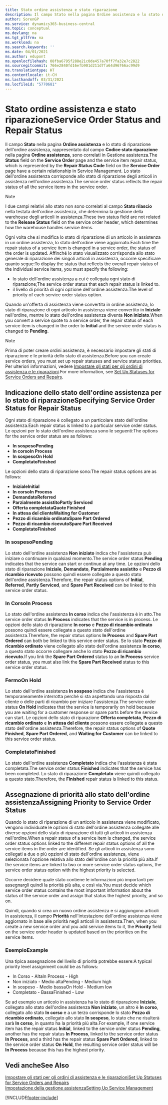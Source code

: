 ```yaml
---
title: Stato ordine assistenza e stato riparazione
description: Il campo Stato nella pagina Ordine assistenza e lo stato di riparazione dell'ordine assistenza, rappresentato dal campo Codice stato riparazione nella pagina Ordine assistenza, sono correlati in Gestione assistenza. Lo stato dell'ordine assistenza corrisponde allo stato di riparazione degli articoli in assistenza nell'ordine assistenza.
author: SorenGP
ms.service: dynamics365-business-central
ms.topic: conceptual
ms.devlang: na
ms.tgt_pltfrm: na
ms.workload: na
ms.search.keywords: ''
ms.date: 04/01/2021
ms.author: edupont
ms.openlocfilehash: 08fba6795f288e21c0de457a70ff7fa32e7c2822
ms.sourcegitcommit: 766e2840fd16efb901d211d7fa64d96766ac99d9
ms.translationtype: HT
ms.contentlocale: it-CH
ms.lasthandoff: 03/31/2021
ms.locfileid: "5770681"
---
```

# <a name="service-order-status-and-repair-status"></a><span data-ttu-id="44f06-104">Stato ordine assistenza e stato riparazione</span><span class="sxs-lookup"><span data-stu-id="44f06-104">Service Order Status and Repair Status</span></span>

<span data-ttu-id="44f06-105">Il campo **Stato** nella pagina **Ordine assistenza** e lo stato di riparazione dell'ordine assistenza, rappresentato dal campo **Codice stato riparazione** nella pagina **Ordine assistenza**, sono correlati in Gestione assistenza.</span><span class="sxs-lookup"><span data-stu-id="44f06-105">The **Status** field on the **Service Order** page and the service item repair status, which is represented by the **Repair Status Code** field on the **Service Order** page have a certain relationship in Service Management.</span></span> <span data-ttu-id="44f06-106">Lo stato dell'ordine assistenza corrisponde allo stato di riparazione degli articoli in assistenza nell'ordine assistenza.</span><span class="sxs-lookup"><span data-stu-id="44f06-106">The service order status reflects the repair status of all the service items in the service order.</span></span>  

> [!NOTE]  
> <span data-ttu-id="44f06-107">I due campi relativi allo stato non sono correlati al campo **Stato rilascio** nella testata dell'ordine assistenza, che determina la gestione della warehouse degli articoli in assistenza.</span><span class="sxs-lookup"><span data-stu-id="44f06-107">These two status field are not related to the **Release Status** field on the service order header, which determines how the warehouse handles service items.</span></span>  

<span data-ttu-id="44f06-108">Ogni volta che si modifica lo stato di riparazione di un articolo in assistenza in un ordine assistenza, lo stato dell'ordine viene aggiornato.</span><span class="sxs-lookup"><span data-stu-id="44f06-108">Each time the repair status of a service item is changed in a service order, the status of the order is updated.</span></span> <span data-ttu-id="44f06-109">Affinché lo stato visualizzato corrisponda allo stato generale di riparazione dei singoli articoli in assistenza, occorre specificare quanto segue:</span><span class="sxs-lookup"><span data-stu-id="44f06-109">To display the status that reflects the overall repair status of the individual service items, you must specify the following:</span></span>  

* <span data-ttu-id="44f06-110">lo stato dell'ordine assistenza a cui è collegata ogni stato di riparazione;</span><span class="sxs-lookup"><span data-stu-id="44f06-110">The service order status that each repair status is linked to.</span></span>  
* <span data-ttu-id="44f06-111">il livello di priorità di ogni opzione dell'ordine assistenza.</span><span class="sxs-lookup"><span data-stu-id="44f06-111">The level of priority of each service order status option.</span></span>  

<span data-ttu-id="44f06-112">Quando un'offerta di assistenza viene convertita in ordine assistenza, lo stato di riparazione di ogni articolo in assistenza viene convertito in **Iniziale** nell'ordine, mentre lo stato dell'ordine assistenza diventa **Non iniziato**.</span><span class="sxs-lookup"><span data-stu-id="44f06-112">When you convert a service quote to a service order, the repair status of each service item is changed in the order to **Initial** and the service order status is changed to **Pending**.</span></span>  

> [!NOTE]
> <span data-ttu-id="44f06-113">Prima di poter creare ordini assistenza, è necessario impostare gli stati di riparazione e le priorità dello stato di assistenza.</span><span class="sxs-lookup"><span data-stu-id="44f06-113">Before you can create service orders, you must set up repair statuses and service status priorities.</span></span> <span data-ttu-id="44f06-114">Per ulteriori informazioni, vedere [Impostare gli stati per gli ordini di assistenza e le riparazioni](service-order-repair-status.md).</span><span class="sxs-lookup"><span data-stu-id="44f06-114">For more information, see [Set Up Statuses for Service Orders and Repairs](service-order-repair-status.md).</span></span>

## <a name="specifying-service-order-status-for-repair-status"></a><span data-ttu-id="44f06-115">Indicazione dello stato dell'ordine assistenza per lo stato di riparazione</span><span class="sxs-lookup"><span data-stu-id="44f06-115">Specifying Service Order Status for Repair Status</span></span>

<span data-ttu-id="44f06-116">Ogni stato di riparazione è collegato a un particolare stato dell'ordine assistenza.</span><span class="sxs-lookup"><span data-stu-id="44f06-116">Each repair status is linked to a particular service order status.</span></span> <span data-ttu-id="44f06-117">Le opzioni per lo stato dell'ordine assistenza sono le seguenti:</span><span class="sxs-lookup"><span data-stu-id="44f06-117">The options for the service order status are as follows:</span></span>

* <span data-ttu-id="44f06-118">**In sospeso**</span><span class="sxs-lookup"><span data-stu-id="44f06-118">**Pending**</span></span>
* <span data-ttu-id="44f06-119">**In corso**</span><span class="sxs-lookup"><span data-stu-id="44f06-119">**In Process**</span></span>
* <span data-ttu-id="44f06-120">**In sospeso**</span><span class="sxs-lookup"><span data-stu-id="44f06-120">**On Hold**</span></span>
* <span data-ttu-id="44f06-121">**Completato**</span><span class="sxs-lookup"><span data-stu-id="44f06-121">**Finished**</span></span>

<span data-ttu-id="44f06-122">Le opzioni dello stato di riparazione sono:</span><span class="sxs-lookup"><span data-stu-id="44f06-122">The repair status options are as follows:</span></span>

* <span data-ttu-id="44f06-123">**Iniziale**</span><span class="sxs-lookup"><span data-stu-id="44f06-123">**Initial**</span></span>
* <span data-ttu-id="44f06-124">**In corso**</span><span class="sxs-lookup"><span data-stu-id="44f06-124">**In Process**</span></span>
* <span data-ttu-id="44f06-125">**Demandato**</span><span class="sxs-lookup"><span data-stu-id="44f06-125">**Referred**</span></span>
* <span data-ttu-id="44f06-126">**Parzialmente assistito**</span><span class="sxs-lookup"><span data-stu-id="44f06-126">**Partly Serviced**</span></span>
* <span data-ttu-id="44f06-127">**Offerta completata**</span><span class="sxs-lookup"><span data-stu-id="44f06-127">**Quote Finished**</span></span>
* <span data-ttu-id="44f06-128">**In attesa del cliente**</span><span class="sxs-lookup"><span data-stu-id="44f06-128">**Waiting for Customer**</span></span>
* <span data-ttu-id="44f06-129">**Pezzo di ricambio ordinato**</span><span class="sxs-lookup"><span data-stu-id="44f06-129">**Spare Part Ordered**</span></span>
* <span data-ttu-id="44f06-130">**Pezzo di ricambio ricevuto**</span><span class="sxs-lookup"><span data-stu-id="44f06-130">**Spare Part Received**</span></span>
* <span data-ttu-id="44f06-131">**Completato**</span><span class="sxs-lookup"><span data-stu-id="44f06-131">**Finished**</span></span>  

### <a name="pending"></a><span data-ttu-id="44f06-132">In sospeso</span><span class="sxs-lookup"><span data-stu-id="44f06-132">Pending</span></span>

<span data-ttu-id="44f06-133">Lo stato dell'ordine assistenza **Non iniziato** indica che l'assistenza può iniziare o continuare in qualsiasi momento.</span><span class="sxs-lookup"><span data-stu-id="44f06-133">The service order status **Pending** indicates that the service can start or continue at any time.</span></span> <span data-ttu-id="44f06-134">Le opzioni dello stato di riparazione **Iniziale**, **Demandato**, **Parzialmente assistito** e **Pezzo di ricambio ricevuto** possono quindi essere collegate a questo stato dell'ordine assistenza.</span><span class="sxs-lookup"><span data-stu-id="44f06-134">Therefore, the repair status options of **Initial**, **Referred**, **Partly Serviced**, and **Spare Part Received** can be linked to this service order status.</span></span>  

### <a name="in-process"></a><span data-ttu-id="44f06-135">In Corso</span><span class="sxs-lookup"><span data-stu-id="44f06-135">In Process</span></span>

<span data-ttu-id="44f06-136">Lo stato dell'ordine assistenza **In corso** indica che l'assistenza è in atto.</span><span class="sxs-lookup"><span data-stu-id="44f06-136">The service order status **In Process** indicates that the service is in process.</span></span> <span data-ttu-id="44f06-137">Le opzioni dello stato di riparazione **In corso** e **Pezzo di ricambio ordinato** possono quindi essere collegate a questo stato dell'ordine assistenza.</span><span class="sxs-lookup"><span data-stu-id="44f06-137">Therefore, the repair status options **In Process** and **Spare Part Ordered** can both be linked to this service order status.</span></span> <span data-ttu-id="44f06-138">Se lo stato **Pezzo di ricambio ordinato** viene collegato allo stato dell'ordine assistenza **In corso**, a questo stato occorre collegare anche lo stato **Pezzo di ricambio ricevuto**.</span><span class="sxs-lookup"><span data-stu-id="44f06-138">If you link the **Spare Part Ordered** status to an **In Process** service order status, you must also link the **Spare Part Received** status to this service order status.</span></span>  

### <a name="on-hold"></a><span data-ttu-id="44f06-139">Fermo</span><span class="sxs-lookup"><span data-stu-id="44f06-139">On Hold</span></span>

<span data-ttu-id="44f06-140">Lo stato dell'ordine assistenza **In sospeso** indica che l'assistenza è temporaneamente interrotta perché si sta aspettando una risposta dal cliente o delle parti di ricambio per iniziare l'assistenza.</span><span class="sxs-lookup"><span data-stu-id="44f06-140">The service order status **On Hold** indicates that the service is temporarily on hold because you are waiting for a customer response or spare parts before the service can start.</span></span> <span data-ttu-id="44f06-141">Le opzioni dello stato di riparazione **Offerta completata**, **Pezzo di ricambio ordinato** e **In attesa del cliente** possono essere collegate a questo stato dell'ordine assistenza.</span><span class="sxs-lookup"><span data-stu-id="44f06-141">Therefore, the repair status options of **Quote Finished**, **Spare Part Ordered**, and **Waiting for Customer** can be linked to this service order status.</span></span>  

### <a name="finished"></a><span data-ttu-id="44f06-142">Completato</span><span class="sxs-lookup"><span data-stu-id="44f06-142">Finished</span></span>

<span data-ttu-id="44f06-143">Lo stato dell'ordine assistenza **Completato** indica che l'assistenza è stata completata.</span><span class="sxs-lookup"><span data-stu-id="44f06-143">The service order status **Finished** indicates that the service has been completed.</span></span> <span data-ttu-id="44f06-144">Lo stato di riparazione **Completato** viene quindi collegato a questo stato.</span><span class="sxs-lookup"><span data-stu-id="44f06-144">Therefore, the **Finished** repair status is linked to this status.</span></span>  

## <a name="assigning-priority-to-service-order-status"></a><span data-ttu-id="44f06-145">Assegnazione di priorità allo stato dell'ordine assistenza</span><span class="sxs-lookup"><span data-stu-id="44f06-145">Assigning Priority to Service Order Status</span></span>

<span data-ttu-id="44f06-146">Quando lo stato di riparazione di un articolo in assistenza viene modificato, vengono individuate le opzioni di stato dell'ordine assistenza collegate alle diverse opzioni dello stato di riparazione di tutti gli articoli in assistenza nell'ordine.</span><span class="sxs-lookup"><span data-stu-id="44f06-146">When a repair status of a service item is changed, the service order status options linked to the different repair status options of all the service items in the order are identified.</span></span> <span data-ttu-id="44f06-147">Se gli articoli in assistenza sono collegati a due o più opzioni di stato dell'ordine assistenza, viene selezionata l'opzione relativa allo stato dell'ordine con la priorità più alta.</span><span class="sxs-lookup"><span data-stu-id="44f06-147">If the service items are linked to two or more service order status options, the service order status option with the highest priority is selected.</span></span>  

<span data-ttu-id="44f06-148">Occorre decidere quale stato contiene le informazioni più importanti per assegnargli quindi la priorità più alta, e così via.</span><span class="sxs-lookup"><span data-stu-id="44f06-148">You must decide which service order status contains the most important information about the status of the service order and assign that status the highest priority, and so on.</span></span>  

<span data-ttu-id="44f06-149">Quindi, quando si crea un nuovo ordine assistenza e si aggiungono articoli in assistenza, il campo **Priorità** nell'intestazione dell'ordine assistenza viene aggiornato in base alle priorità negli articoli in assistenza.</span><span class="sxs-lookup"><span data-stu-id="44f06-149">Then, when you create a new service order and you add service items to it, the **Priority** field on the service order header is updated based on the priorities on the service items.</span></span>  

### <a name="example"></a><span data-ttu-id="44f06-150">Esempio</span><span class="sxs-lookup"><span data-stu-id="44f06-150">Example</span></span>

<span data-ttu-id="44f06-151">Una tipica assegnazione del livello di priorità potrebbe essere:</span><span class="sxs-lookup"><span data-stu-id="44f06-151">A typical priority level assignment could be as follows:</span></span>  

* <span data-ttu-id="44f06-152">In Corso - Alta</span><span class="sxs-lookup"><span data-stu-id="44f06-152">In Process - High</span></span>  
* <span data-ttu-id="44f06-153">Non iniziato - Medio alta</span><span class="sxs-lookup"><span data-stu-id="44f06-153">Pending - Medium high</span></span>  
* <span data-ttu-id="44f06-154">In sospeso - Medio bassa</span><span class="sxs-lookup"><span data-stu-id="44f06-154">On Hold - Medium low</span></span>  
* <span data-ttu-id="44f06-155">Completato - Bassa</span><span class="sxs-lookup"><span data-stu-id="44f06-155">Finished - Low</span></span>  

<span data-ttu-id="44f06-156">Se ad esempio un articolo in assistenza ha lo stato di riparazione **Iniziale**, collegato allo stato dell'ordine assistenza **Non iniziato**, un altro è **In corso**, collegato allo stato **In corso** e a un terzo corrisponde lo stato **Pezzo di ricambio ordinato**, collegato allo stato **In sospeso**, lo stato che ne risulterà sarà **In corso**, in quanto ha la priorità più alta.</span><span class="sxs-lookup"><span data-stu-id="44f06-156">For example, if one service item has the repair status **Initial**, linked to the service order status **Pending**, another has the repair status **In Process**, linked to the service order status **In Process**, and a third has the repair status **Spare Part Ordered**, linked to the service order status **On Hold**, the resulting service order status will be **In Process** because this has the highest priority.</span></span>  

## <a name="see-also"></a><span data-ttu-id="44f06-157">Vedi anche</span><span class="sxs-lookup"><span data-stu-id="44f06-157">See Also</span></span>

[<span data-ttu-id="44f06-158">Impostare gli stati per gli ordini di assistenza e le riparazioni</span><span class="sxs-lookup"><span data-stu-id="44f06-158">Set Up Statuses for Service Orders and Repairs</span></span>](service-order-repair-status.md)  
[<span data-ttu-id="44f06-159">Impostazione della gestione assistenza</span><span class="sxs-lookup"><span data-stu-id="44f06-159">Setting Up Service Management</span></span>](service-setup-service.md)  


[!INCLUDE[footer-include](includes/footer-banner.md)]